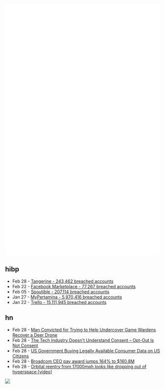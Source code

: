 ![Metrics](https://raw.githubusercontent.com/phixion/phixion/master/metrics.svg)

## hibp

<!--
for https://github.com/phixion/phixion/blob/main/.github/workflows/feeds.yml
-->
<!--START_SECTION:haveibeenpwnd-->
- Feb 28 - [Tangerine - 243,462 breached accounts](https://haveibeenpwned.com/PwnedWebsites#Tangerine)
- Feb 22 - [Facebook Marketplace - 77,267 breached accounts](https://haveibeenpwned.com/PwnedWebsites#FacebookMarketplace)
- Feb 05 - [Spoutible - 207,114 breached accounts](https://haveibeenpwned.com/PwnedWebsites#Spoutible)
- Jan 27 - [MyPertamina - 5,970,416 breached accounts](https://haveibeenpwned.com/PwnedWebsites#MyPertamina)
- Jan 22 - [Trello - 15,111,945 breached accounts](https://haveibeenpwned.com/PwnedWebsites#Trello)
<!--END_SECTION:haveibeenpwnd-->

## hn

<!--
for https://github.com/phixion/phixion/blob/main/.github/workflows/feeds.yml
-->
<!--START_SECTION:hn-->
- Feb 28 - [Man Convicted for Trying to Help Undercover Game Wardens Recover a Deer Drone](https://www.outdoorlife.com/hunting/pennsylvania-drone-sting-conviction/)
- Feb 28 - [The Tech Industry Doesn't Understand Consent – Opt-Out Is Not Consent](https://soatok.blog/2024/02/27/the-tech-industry-doesnt-understand-consent/)
- Feb 28 - [US Government Buying Legally Available Consumer Data on US Citizens](https://www.politico.com/news/magazine/2024/02/28/government-buying-your-data-00143742)
- Feb 28 - [Broadcom CEO pay award jumps 164% to $160.8M](https://www.theregister.com/2024/02/28/broadcom_ceo_pay_award_jumps/)
- Feb 28 - [Orbital reentry from 17000mph looks like dropping out of hyperspace [video]](https://www.youtube.com/watch?v=qw4DseiPu7E)
<!--END_SECTION:hn-->

<!--
for https://yhype.me
-->
![](https://hit.yhype.me/github/profile?user_id=13013670)
